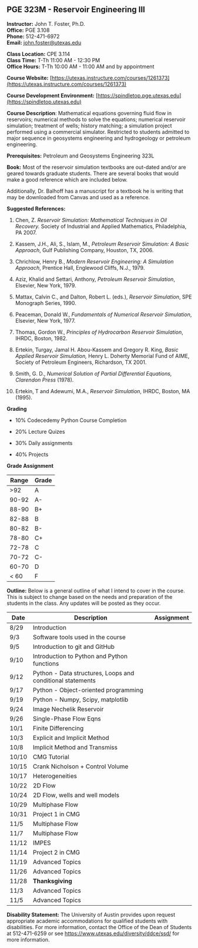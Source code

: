 <!--
.. title: Syllabus
.. slug: index
.. date: 2019-08-29 10:00:00 UTC-05:00
.. template: notitle.tmpl
.. description: PGE 323M - Reservoir Engineering III syllabus page
-->

## PGE 323M - Reservoir Engineering III  


**Instructor:** John T. Foster, Ph.D.  
**Office:** PGE 3.108  
**Phone:** 512-471-6972  
**Email:** [john.foster@utexas.edu](mailto:john.foster@.utexas.edu)  

**Class Location:** CPE 3.114  
**Class Time:** T-Th 11:00 AM - 12:30 PM  
**Office Hours:** T-Th 10:00 AM - 11:00 AM and by appointment   


**Course Website:** [https://utexas.instructure.com/courses/1261373](https://utexas.instructure.com/courses/1261373)

**Course Development Environment:** [https://spindletop.pge.utexas.edu](https://spindletop.utexas.edu)

**Course Description**: Mathematical equations governing fluid flow in reservoirs; numerical methods to solve the equations; numerical reservoir simulation; treatment of wells; history matching; a simulation project performed using a commercial simulator. Restricted to students admitted to major sequence in geosystems engineering and hydrogeology or petroleum engineering. 


**Prerequisites:** Petroleum and Geosystems Engineering 323L

**Book:** Most of the reservoir simulation textbooks are out-dated and/or are geared towards graduate students. There are several books that would make a good reference which are included below.  

Additionally, Dr. Balhoff has a manuscript for a textbook he is writing that may be downloaded from Canvas and used as a reference.  

**Suggested References:**

1. Chen, Z. *Reservoir Simulation: Mathematical Techniques in Oil Recovery.* Society of Industrial and Applied Mathematics, Philadelphia, PA 2007.

1. Kassem, J.H., Ali, S., Islam, M., *Petroleum Reservoir Simulation: A Basic Approach*, Gulf Publishing Company, Houston, TX, 2006.

1. Chrichlow, Henry B., *Modern Reservoir Engineering: A Simulation Approach*, Prentice Hall, Englewood Cliffs, N.J., 1979.

1. Aziz, Khalid and Settari, Anthony, *Petroleum Reservoir Simulation*, Elsevier, New York, 1979.

1. Mattax, Calvin C., and Dalton, Robert L. (eds.), *Reservoir Simulation*, SPE Monograph Series, 1990.

1. Peaceman, Donald W., *Fundamentals of Numerical Reservoir Simulation*, Elsevier, New York, 1977.

1. Thomas, Gordon W., *Principles of Hydrocarbon Reservoir Simulation*, IHRDC, Boston, 1982.

1. Ertekin, Turgay, Jamal H. Abou-Kassem and Gregory R. King, *Basic Applied Reservoir Simulation,* Henry L. Doherty Memorial Fund of AIME, Society of Petroleum Engineers, Richardson, TX 2001.

1. Smith, G. D., *Numerical Solution of Partial Differential Equations, Clarendon Press* (1978).

1. Ertekin, T and Adewumi, M.A., *Reservoir Simulation*, IHRDC, Boston, MA (1995).


**Grading**

 * 10% Codecedemy Python Course Completion

 * 20% Lecture Quizes

 * 30% Daily assignments

 * 40% Projects


**Grade Assignment**

|Range|Grade|
|-|-|
|>92| A  |
|90-92| A-  |
|88-90| B+  |
|82-88| B  |
|80-82| B-  |
|78-80| C+  |
|72-78| C  |
|70-72| C-  |
|60-70| D  |
|< 60| F  |  


**Outline:** Below is a general outline of what I intend to cover in the course.  This is subject to change based on the needs and preparation of the students in the class.  Any updates will be posted as they occur.  


| Date | Description | Assignment |
|-----------------|---------------------|-----------|
|8/29| Introduction||
|9/3| Software tools used in the course ||
|9/5| Introduction to git and GitHub ||
|9/10| Introduction to Python and Python functions ||
|9/12| Python - Data structures, Loops and conditional statements ||
|9/17| Python - Object-oriented programming ||
|9/19| Python - Numpy, Scipy, matplotlib ||
|9/24| Image Nechelik Reservoir |  |
|9/26| Single-Phase Flow Eqns | |
|10/1| Finite Differencing | |
|10/3| Explicit and Implicit Method |  |
|10/8| Implicit Method and Transmiss | |
|10/10| CMG Tutorial | |
|10/15| Crank Nicholson + Control Volume |  |
|10/17| Heterogeneities | |
|10/22| 2D Flow |
|10/24| 2D Flow, wells and well models |  |
|10/29| Multiphase Flow |  |
|10/31| Project 1 in CMG |   |
|11/5| Multiphase Flow | |
|11/7| Multiphase Flow | |
|11/12| IMPES |  |
|11/14| Project 2 in CMG |  |
|11/19| Advanced Topics | |
|11/26|  Advanced Topics | |
|11/28| **Thanksgiving** | |
|11/3| Advanced Topics | |
|11/5|  Advanced Topics | |


**Disability Statement:** The University of Austin provides upon request appropriate academic accommodations for qualified students with disabilities. For more information, contact the Office of the Dean of Students at 512-471-6259 or see <a href="https://www.utexas.edu/diversity/ddce/ssd/" target="_blank">https://www.utexas.edu/diversity/ddce/ssd/</a> for more information.
